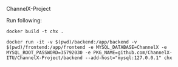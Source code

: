 ChannelX-Project

Run following:

```
docker build -t chx .
```

```
docker run -it -v $(pwd)/backend:/app/backend -v $(pwd)/frontend:/app/frontend -e MYSQL_DATABASE=ChannelX -e MYSQL_ROOT_PASSWORD=35792030 -e PKG_NAME=github.com/ChannelX-ITU/ChannelX-Project/backend --add-host="mysql:127.0.0.1" chx
```

